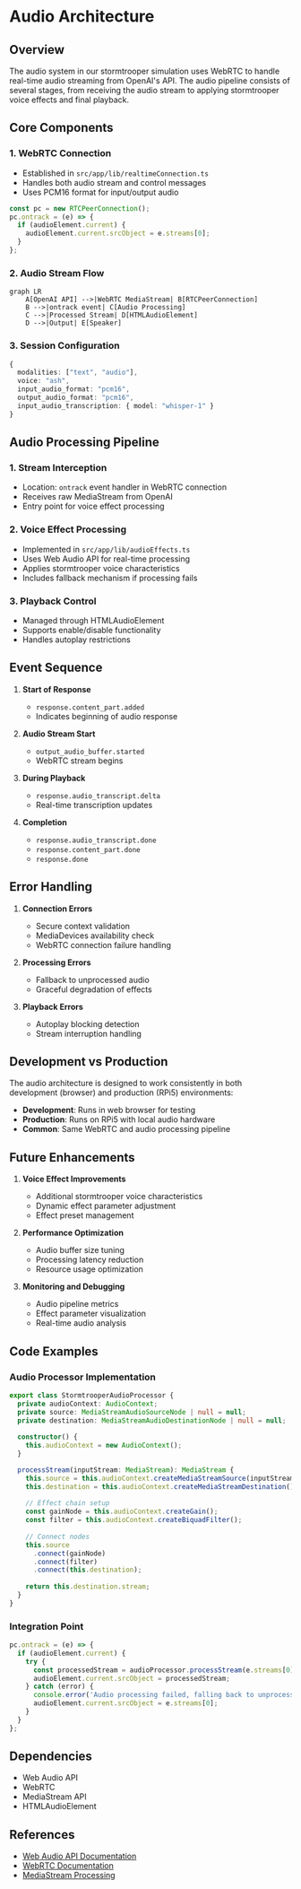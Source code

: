 # Audio Architecture

## Overview

The audio system in our stormtrooper simulation uses WebRTC to handle real-time audio streaming from OpenAI's API. The audio pipeline consists of several stages, from receiving the audio stream to applying stormtrooper voice effects and final playback.

## Core Components

### 1. WebRTC Connection

- Established in `src/app/lib/realtimeConnection.ts`
- Handles both audio stream and control messages
- Uses PCM16 format for input/output audio

```typescript
const pc = new RTCPeerConnection();
pc.ontrack = (e) => {
  if (audioElement.current) {
    audioElement.current.srcObject = e.streams[0];
  }
};
```

### 2. Audio Stream Flow

```mermaid
graph LR
    A[OpenAI API] -->|WebRTC MediaStream| B[RTCPeerConnection]
    B -->|ontrack event| C[Audio Processing]
    C -->|Processed Stream| D[HTMLAudioElement]
    D -->|Output| E[Speaker]
```

### 3. Session Configuration

```typescript
{
  modalities: ["text", "audio"],
  voice: "ash",
  input_audio_format: "pcm16",
  output_audio_format: "pcm16",
  input_audio_transcription: { model: "whisper-1" }
}
```

## Audio Processing Pipeline

### 1. Stream Interception

- Location: `ontrack` event handler in WebRTC connection
- Receives raw MediaStream from OpenAI
- Entry point for voice effect processing

### 2. Voice Effect Processing

- Implemented in `src/app/lib/audioEffects.ts`
- Uses Web Audio API for real-time processing
- Applies stormtrooper voice characteristics
- Includes fallback mechanism if processing fails

### 3. Playback Control

- Managed through HTMLAudioElement
- Supports enable/disable functionality
- Handles autoplay restrictions

## Event Sequence

1. **Start of Response**
   - `response.content_part.added`
   - Indicates beginning of audio response

2. **Audio Stream Start**
   - `output_audio_buffer.started`
   - WebRTC stream begins

3. **During Playback**
   - `response.audio_transcript.delta`
   - Real-time transcription updates

4. **Completion**
   - `response.audio_transcript.done`
   - `response.content_part.done`
   - `response.done`

## Error Handling

1. **Connection Errors**
   - Secure context validation
   - MediaDevices availability check
   - WebRTC connection failure handling

2. **Processing Errors**
   - Fallback to unprocessed audio
   - Graceful degradation of effects

3. **Playback Errors**
   - Autoplay blocking detection
   - Stream interruption handling

## Development vs Production

The audio architecture is designed to work consistently in both development (browser) and production (RPi5) environments:

- **Development**: Runs in web browser for testing
- **Production**: Runs on RPi5 with local audio hardware
- **Common**: Same WebRTC and audio processing pipeline

## Future Enhancements

1. **Voice Effect Improvements**
   - Additional stormtrooper voice characteristics
   - Dynamic effect parameter adjustment
   - Effect preset management

2. **Performance Optimization**
   - Audio buffer size tuning
   - Processing latency reduction
   - Resource usage optimization

3. **Monitoring and Debugging**
   - Audio pipeline metrics
   - Effect parameter visualization
   - Real-time audio analysis

## Code Examples

### Audio Processor Implementation

```typescript
export class StormtrooperAudioProcessor {
  private audioContext: AudioContext;
  private source: MediaStreamAudioSourceNode | null = null;
  private destination: MediaStreamAudioDestinationNode | null = null;
  
  constructor() {
    this.audioContext = new AudioContext();
  }

  processStream(inputStream: MediaStream): MediaStream {
    this.source = this.audioContext.createMediaStreamSource(inputStream);
    this.destination = this.audioContext.createMediaStreamDestination();
    
    // Effect chain setup
    const gainNode = this.audioContext.createGain();
    const filter = this.audioContext.createBiquadFilter();
    
    // Connect nodes
    this.source
      .connect(gainNode)
      .connect(filter)
      .connect(this.destination);
    
    return this.destination.stream;
  }
}
```

### Integration Point

```typescript
pc.ontrack = (e) => {
  if (audioElement.current) {
    try {
      const processedStream = audioProcessor.processStream(e.streams[0]);
      audioElement.current.srcObject = processedStream;
    } catch (error) {
      console.error('Audio processing failed, falling back to unprocessed audio');
      audioElement.current.srcObject = e.streams[0];
    }
  }
};
```

## Dependencies

- Web Audio API
- WebRTC
- MediaStream API
- HTMLAudioElement

## References

- [Web Audio API Documentation](https://developer.mozilla.org/en-US/docs/Web/API/Web_Audio_API)
- [WebRTC Documentation](https://developer.mozilla.org/en-US/docs/Web/API/WebRTC_API)
- [MediaStream Processing](https://developer.mozilla.org/en-US/docs/Web/API/MediaStream_Processing_API)
